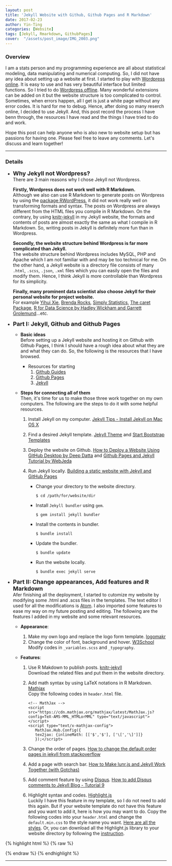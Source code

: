 ```yaml
---
layout: post
title: 'Jekyll Website with Github, Github Pages and R Markdown'
date: 2017-02-23
author: Yin-Ting
categories: [Website]
tags: [Jekyll, Rmarkdown, GithubPages]
cover:  "/assets/post_image/IMG_2003.png"
---
```

### Overview
I am a stats person and my programming experience are all about statistical modeling, data manipulating and numerical computing. So, I did not have any idea about setting up a website at first. I started to play with [Wordpress online](https://wordpress.com/start/design-type-with-store). It is easy to use and has very beautiful interface but limited functions. So I tried to do [Wordpress offline](https://wordpress.org/download/). Many wonderful extensions can be added on it but the website structure is too complicated to control. Sometimes, when errors happen, all I get is just a white page without any error codes. It is hard for me to debug. Hence, after doing so many reserch online, I decided to use Jekyll. And, this post record the process I have benn through, the resources I have read and the things I have tried to do and work.

Hope this post can help anyone who is also new to website setup but has passions for having one. Please feel free to leave any comments. Let's discuss and learn together!

***

### Details
* **<font size="4">Why Jekyll not Wordpress? </font>** <br />
  There are 3 main reasons why I chose Jekyll not Wordpress.

  **Firstly, Wordpress does not work well with R Markdown.** <br />
  Although we also can use R Markdown to generate posts on Wordpress by using the [package RWordPress](https://yihui.name/knitr/demo/wordpress/), it did not work really well on transforming formats and syntax. The posts on Wordpress are always different from the HTML files you compile in R Markdown. On the contrary, by using [knitr-jekyll](https://github.com/yihui/knitr-jekyll) in my Jekyll website, the formats and contents of posts are almost exactly the same as what I compile in R Markdown. So, writing posts in Jekyll is definitely more fun than in Wordpress.

  **Secondly, the website structure behind Wordpress is far more complicated than Jekyll.** <br />
  The website structure behind Wordpress includes MySQL, PHP and Apache which I am not familiar with and may be too technical for me. On the other hand, a Jekyll website is a directory file consists of many `.html`, `.scss`, `.json`, `.xml` files which you can easily open the files and modify them. Hence, I think Jekyll is more controllable than Wordpress for its simplicity.

  **Finally, many prominent data scientist also choose Jekyll for their personal website for project website.** <br />
  For example [Yihui Xie](https://yihui.name), [Brenda Rocks](https://brendanrocks.com), [Simply Statistics](http://simplystatistics.org), [The caret Package](http://topepo.github.io/caret/index.html), [R for Data Science by Hadley Wickham and Garrett Grolemund](http://r4ds.had.co.nz)...etc.



* **<font size="4">Part I: Jekyll, Github and Github Pages</font>** <br />
  * **Basic ideas** <br />
  Before setting up a Jekyll website and hosting it on Github with Github Pages, I think I should have a rough idea about what they are and what they can do. So, the following is the resources that I have browsed.

    * Resources for starting
      1. [Github Guides](https://guides.github.com)
      2. [Github Pages](https://pages.github.com)
      3. [Jekyll](https://jekyllrb.com)

  * **Steps for connecting all of them** <br />
  Then, it's time for us to make those three work together on my own computers. The following are the steps to do it with some helpful resources.

    1. Install Jekyll on my computer. [Jekyll Tips - Install Jekyll on Mac OS X](http://jekyll.tips/jekyll-casts/install-jekyll-on-os-x/)
    2. Find a desired Jekyll template. [Jekyll Theme](http://jekyllthemes.org) and [Start Bootstrap Templates](https://startbootstrap.com/template-categories/all/)
    3. Deploy the website on Github. [How to Deploy a Website Using GitHub Desktop by Deep Datta](https://www.youtube.com/watch?v=39hnYDC_o9U) and [Github Pages and Jekyll Tutorial by WebJeda](https://www.youtube.com/channel/UCbOO7d0vVo0kIrkd7m32irg)
    4. Run Jekyll locally. [Building a static website with Jekyll and GitHub Pages](http://programminghistorian.org/lessons/building-static-sites-with-jekyll-github-pages#section3a)

        * Change your directory to the website directory.

          ```
          $ cd /path/for/website/dir
          ```

        * Install `Jekyll bundler` using `gem`.

          ```
          $ gem install jekyll bundler
          ```

        * Install the contents in bundler.

          ```
          $ bundle install
          ```

        * Update the bundler.

          ```
          $ bundle update
          ```

        * Run the website locally.

          ```
          $ bundle exec jekyll serve
          ```




* **<font size="4">Part II: Change appearances, Add features and R Markdown</font>** <br />
  Afer finishing all the deployment, I started to cutomize my website by modifying some .html and .scss files in the templates. The text editor I used for all the modifications is [Atom](https://atom.io). I also imported some features to ease my way on my future posting and editing. The following are the features I added in my website and some relevant resources.

  * **Appearance**:
    1. Make my own logo and replace the logo form template. [logomakr](https://logomakr.com)
    2. Change the color of font, background and hover. [W3School](https://www.w3schools.com/colors/colors_picker.asp) <br />
      Modify codes in `_variables.scss` and `_typography`.

  * **Features**:
    1. Use R Makdown to publish posts. [knitr-jekyll](https://github.com/yihui/knitr-jekyll) <br />
       Download the related files and put them in the website directory.
    2. Add math syntax by using LaTeX notations in R Markdown. [Mathjax](http://docs.mathjax.org/en/latest/start.html) <br />
       Copy the following codes in `header.html` file.

       ```
       <!-- MathJax -->
       <script src="https://cdn.mathjax.org/mathjax/latest/MathJax.js?config=TeX-AMS-MML_HTMLorMML" type="text/javascript"></script>
       <script type="text/x-mathjax-config">
          MathJax.Hub.Config({
          tex2jax: {inlineMath: [['$','$'], ['\[','\]']]}
          });</script>
       ```
    3. Change the order of pages.  [How to change the default order pages in jekyll
from stackoverflow](http://stackoverflow.com/questions/13266369/how-to-change-the-default-order-pages-in-jekyll)
    4. Add a page with search bar. [How to Make lunr.js and Jekyll Work Together (with Gotchas)](http://rayhightower.com/blog/2016/01/04/how-to-make-lunrjs-jekyll-work-together/)
    5. Add comment feature by using [Disqus](https://disqus.com). [How to add Disqus comments to Jekyll Blog - Tutorial 9](https://www.youtube.com/watch?v=etvHFmVCvj8)
    6. Highlight syntax and codes. [Highlight.js](https://highlightjs.org) <br />
    Luckily I have this feature in my template, so I do not need to add this again. But if your website template do not have this feature and you want to add it, here is how you may want to do. Copy the following codes into your `header.html` and change the `default.min.css` to the style name you want. [Here are all the styles](https://highlightjs.org/static/demo/). Or, you can download all the Highlight.js library to your website directory by following the [instruction](https://highlightjs.org/usage/).

{% highlight html %}
{% raw %}
<link rel="stylesheet"  href="//cdnjs.cloudflare.com/ajax/libs/highlight.js/9.9.0/styles/default.min.css">
<script src="//cdnjs.cloudflare.com/ajax/libs/highlight.js/9.9.0/highlight.min.js"></script>
{% endraw %}
{% endhighlight %}



***
